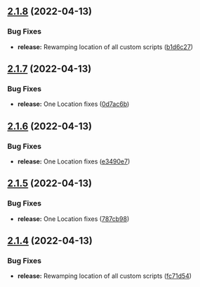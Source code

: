 ## [2.1.8](https://github.com/ashindiano/dyno/compare/v2.1.7...v2.1.8) (2022-04-13)


### Bug Fixes

* **release:** Rewamping location of all custom scripts ([b1d6c27](https://github.com/ashindiano/dyno/commit/b1d6c274061f04eba6d980d215dd164d78e6a353))



## [2.1.7](https://github.com/ashindiano/dyno/compare/v2.1.6...v2.1.7) (2022-04-13)


### Bug Fixes

* **release:** One Location fixes ([0d7ac6b](https://github.com/ashindiano/dyno/commit/0d7ac6bba26638e72a08cc12830d182021eda43d))



## [2.1.6](https://github.com/ashindiano/dyno/compare/v2.1.5...v2.1.6) (2022-04-13)


### Bug Fixes

* **release:** One Location fixes ([e3490e7](https://github.com/ashindiano/dyno/commit/e3490e7e8044bc503a7d890db2c5a5749898f9c9))



## [2.1.5](https://github.com/ashindiano/dyno/compare/v2.1.4...v2.1.5) (2022-04-13)


### Bug Fixes

* **release:** One Location fixes ([787cb98](https://github.com/ashindiano/dyno/commit/787cb988a26007b9db4c0f49b488c9b7f7078c92))



## [2.1.4](https://github.com/ashindiano/dyno/compare/v2.1.3...v2.1.4) (2022-04-13)


### Bug Fixes

* **release:** Rewamping location of all custom scripts ([fc71d54](https://github.com/ashindiano/dyno/commit/fc71d544f9714e8b2e6670de25fcb32d43547604))



